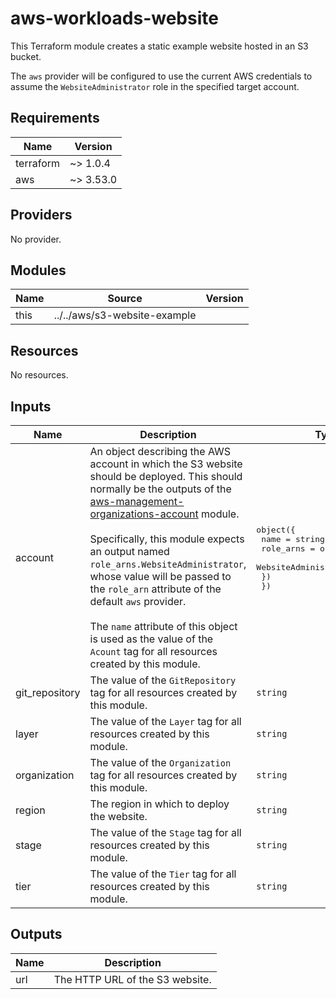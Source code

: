 # aws-workloads-website

This Terraform module creates a static example website hosted in an S3 bucket.

The `aws` provider will be configured to use the current AWS credentials to
assume the `WebsiteAdministrator` role in the specified target account.

<!--- BEGIN_TF_DOCS --->
## Requirements

| Name | Version |
|------|---------|
| terraform | ~> 1.0.4 |
| aws | ~> 3.53.0 |

## Providers

No provider.

## Modules

| Name | Source | Version |
|------|--------|---------|
| this | ../../aws/s3-website-example |  |

## Resources

No resources.

## Inputs

| Name | Description | Type | Default | Required |
|------|-------------|------|---------|:--------:|
| account | An object describing the AWS account in which the S3 website should be deployed. This should normally be the outputs of the [aws-management-organizations-account](../aws-management-organizations-account/README.md) module.<br><br>    Specifically, this module expects an output named `role_arns.WebsiteAdministrator`, whose value will be passed to the `role_arn` attribute of the default `aws` provider.<br><br>    The `name` attribute of this object is used as the value of the `Acount` tag for all resources created by this module. | <pre>object({<br>    name = string<br>    role_arns = object({<br>      WebsiteAdministrator = string<br>    })<br>  })</pre> | n/a | yes |
| git\_repository | The value of the `GitRepository` tag for all resources created by this module. | `string` | n/a | yes |
| layer | The value of the `Layer` tag for all resources created by this module. | `string` | n/a | yes |
| organization | The value of the `Organization` tag for all resources created by this module. | `string` | n/a | yes |
| region | The region in which to deploy the website. | `string` | n/a | yes |
| stage | The value of the `Stage` tag for all resources created by this module. | `string` | n/a | yes |
| tier | The value of the `Tier` tag for all resources created by this module. | `string` | n/a | yes |

## Outputs

| Name | Description |
|------|-------------|
| url | The HTTP URL of the S3 website. |

<!--- END_TF_DOCS --->
